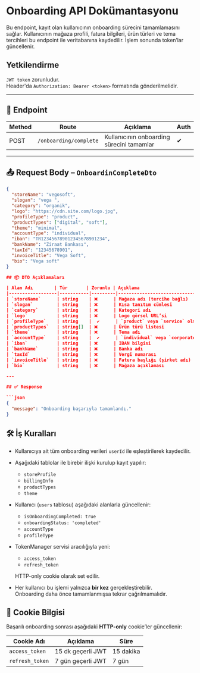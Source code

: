 #  Onboarding API Dokümantasyonu

Bu endpoint, kayıt olan kullanıcının onboarding sürecini tamamlamasını sağlar. Kullanıcının mağaza profili, fatura bilgileri, ürün türleri ve tema tercihleri bu endpoint ile veritabanına kaydedilir. İşlem sonunda token’lar güncellenir.

## Yetkilendirme

`JWT token` zorunludur.  
Header'da `Authorization: Bearer <token>` formatında gönderilmelidir.


---

## 📍 Endpoint

| Method | Route                  | Açıklama                                  | Auth |
|--------|------------------------|-------------------------------------------|------|
| POST   | `/onboarding/complete` | Kullanıcının onboarding sürecini tamamlar | ✔ |

---

## 📤 Request Body – `OnboardinCompleteDto`

```json
{
  "storeName": "vegosoft",
  "slogan": "vega ",
  "category": "organik",
  "logo": "https://cdn.site.com/logo.jpg",
  "profileType": "product",
  "productTypes": ["digital", "soft"],
  "theme": "minimal",
  "accountType": "individual",
  "iban": "TR123456789012345678901234",
  "bankName": "Ziraat Bankası",
  "taxId": "12345678901",
  "invoiceTitle": "Vega Soft",
  "bio": "Vega soft"
}

## 📦 DTO Açıklamaları

| Alan Adı        | Tür       | Zorunlu | Açıklama                                 |
|------------------|-----------|---------|-------------------------------------------|
| `storeName`      | string    | ❌      | Mağaza adı (tercihe bağlı)                |
| `slogan`         | string    | ❌      | Kısa tanıtım cümlesi                      |
| `category`       | string    | ❌      | Kategori adı                              |
| `logo`           | string    | ❌      | Logo görsel URL’si                        |
| `profileType`    | string    |  ✔      | `product` veya `service` olmalı           |
| `productTypes`   | string[]  | ❌      | Ürün türü listesi                         |
| `theme`          | string    | ❌      | Tema adı                                  |
| `accountType`    | string    |  ✔      | `individual` veya `corporate`             |
| `iban`           | string    | ❌      | IBAN bilgisi                              |
| `bankName`       | string    | ❌      | Banka adı                                 |
| `taxId`          | string    | ❌      | Vergi numarası                            |
| `invoiceTitle`   | string    | ❌      | Fatura başlığı (şirket adı)               |
| `bio`            | string    | ❌      | Mağaza açıklaması                         |

---

## ✅ Response

```json
{
  "message": "Onboarding başarıyla tamamlandı."
}
```

## 🛠️ İş Kuralları

- Kullanıcıya ait tüm onboarding verileri `userId` ile eşleştirilerek kaydedilir.
- Aşağıdaki tablolar ile birebir ilişki kurulup kayıt yapılır:
  - `storeProfile`
  - `billingInfo`
  - `productTypes`
  - `theme`

- Kullanıcı (`users` tablosu) aşağıdaki alanlarla güncellenir:
  - `isOnboardingCompleted: true`
  - `onboardingStatus: 'completed'`
  - `accountType`
  - `profileType`

- TokenManager servisi aracılığıyla yeni:
  - `access_token`
  - `refresh_token`

  HTTP-only cookie olarak set edilir.

- Her kullanıcı bu işlemi yalnızca **bir kez** gerçekleştirebilir.  
  Onboarding daha önce tamamlanmışsa tekrar çağrılmamalıdır.

## 🍪 Cookie Bilgisi

Başarılı onboarding sonrası aşağıdaki **HTTP-only** cookie’ler güncellenir:

| Cookie Adı       | Açıklama              | Süre        |
|------------------|-----------------------|-------------|
| `access_token`   | 15 dk geçerli JWT     | 15 dakika   |
| `refresh_token`  | 7 gün geçerli JWT     | 7 gün       |

